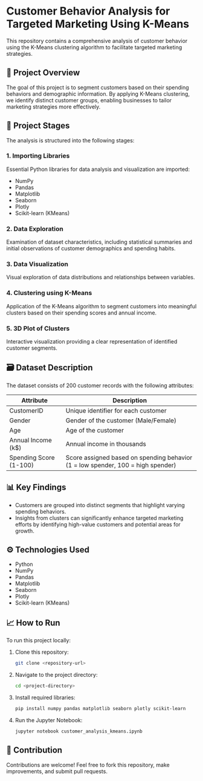 # Customer Behavior Analysis for Targeted Marketing Using K-Means

This repository contains a comprehensive analysis of customer behavior using the K-Means clustering algorithm to facilitate targeted marketing strategies.

## 📌 Project Overview
The goal of this project is to segment customers based on their spending behaviors and demographic information. By applying K-Means clustering, we identify distinct customer groups, enabling businesses to tailor marketing strategies more effectively.

## 🚀 Project Stages
The analysis is structured into the following stages:

### 1. Importing Libraries
Essential Python libraries for data analysis and visualization are imported:
- NumPy
- Pandas
- Matplotlib
- Seaborn
- Plotly
- Scikit-learn (KMeans)

### 2. Data Exploration
Examination of dataset characteristics, including statistical summaries and initial observations of customer demographics and spending habits.

### 3. Data Visualization
Visual exploration of data distributions and relationships between variables.

### 4. Clustering using K-Means
Application of the K-Means algorithm to segment customers into meaningful clusters based on their spending scores and annual income.

### 5. 3D Plot of Clusters
Interactive visualization providing a clear representation of identified customer segments.

## 🗃️ Dataset Description
The dataset consists of 200 customer records with the following attributes:

| Attribute            | Description                                                                 |
|----------------------|-----------------------------------------------------------------------------|
| CustomerID           | Unique identifier for each customer                                          |
| Gender               | Gender of the customer (Male/Female)                                         |
| Age                  | Age of the customer                                                          |
| Annual Income (k$)   | Annual income in thousands                                                   |
| Spending Score (1-100) | Score assigned based on spending behavior (1 = low spender, 100 = high spender) |

## 📊 Key Findings
- Customers are grouped into distinct segments that highlight varying spending behaviors.
- Insights from clusters can significantly enhance targeted marketing efforts by identifying high-value customers and potential areas for growth.

## ⚙️ Technologies Used
- Python
- NumPy
- Pandas
- Matplotlib
- Seaborn
- Plotly
- Scikit-learn (KMeans)

## 📈 How to Run
To run this project locally:

1. Clone this repository:

    ```bash
    git clone <repository-url>
    ```

2. Navigate to the project directory:

    ```bash
    cd <project-directory>
    ```

3. Install required libraries:

    ```bash
    pip install numpy pandas matplotlib seaborn plotly scikit-learn
    ```

4. Run the Jupyter Notebook:

    ```bash
    jupyter notebook customer_analysis_kmeans.ipynb
    ```

## 🤝 Contribution
Contributions are welcome! Feel free to fork this repository, make improvements, and submit pull requests.

